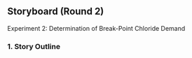 ## Storyboard (Round 2)

Experiment 2: Determination of Break-Point Chloride Demand

### 1. Story Outline
